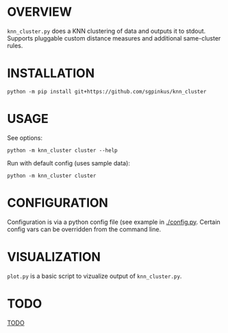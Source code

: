 # OVERVIEW
`knn_cluster.py` does a KNN clustering of data and outputs it to stdout. Supports pluggable custom distance measures and additional same-cluster rules.

# INSTALLATION

    python -m pip install git+https://github.com/sgpinkus/knn_cluster


# USAGE
See options:

    python -m knn_cluster cluster --help

Run with default config (uses sample data):

    python -m knn_cluster cluster

# CONFIGURATION
Configuration is via a python config file (see example in [./config.py](./config.py). Certain config vars can be overridden from the command line.

# VISUALIZATION
`plot.py` is a basic script to vizualize output of `knn_cluster.py`.

# TODO
[TODO](./TODO.md)
